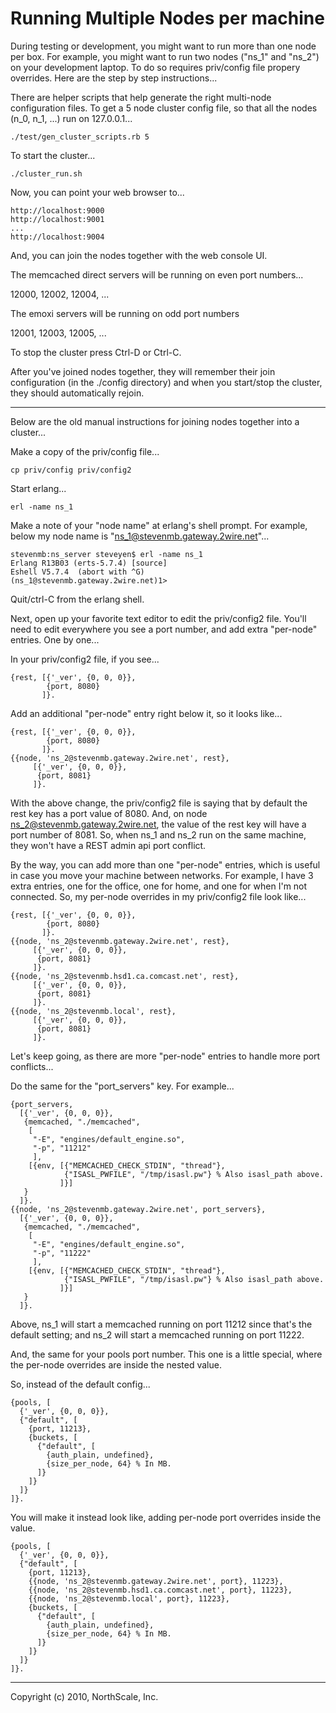 # Running Multiple Nodes per machine

During testing or development, you might want to run more than one
node per box.  For example, you might want to run two nodes ("ns_1"
and "ns_2") on your development laptop.  To do so requires priv/config
file propery overrides.  Here are the step by step instructions...

There are helper scripts that help generate the right multi-node
configuration files.  To get a 5 node cluster config file, so that
all the nodes (n_0, n_1, ...) run on 127.0.0.1...

    ./test/gen_cluster_scripts.rb 5

To start the cluster...

    ./cluster_run.sh

Now, you can point your web browser to...

    http://localhost:9000
    http://localhost:9001
    ...
    http://localhost:9004

And, you can join the nodes together with the web console UI.

The memcached direct servers will be running on even port numbers...

   12000, 12002, 12004, ...

The emoxi servers will be running on odd port numbers

   12001, 12003, 12005, ...

To stop the cluster press Ctrl-D or Ctrl-C.

After you've joined nodes together, they will remember their join
configuration (in the ./config directory) and when you start/stop
the cluster, they should automatically rejoin.

-------------------

Below are the old manual instructions for joining nodes together into
a cluster...

Make a copy of the priv/config file...

    cp priv/config priv/config2

Start erlang...

    erl -name ns_1

Make a note of your "node name" at erlang's shell prompt.  For
example, below my node name is "ns_1@stevenmb.gateway.2wire.net"...

    stevenmb:ns_server steveyen$ erl -name ns_1
    Erlang R13B03 (erts-5.7.4) [source]
    Eshell V5.7.4  (abort with ^G)
    (ns_1@stevenmb.gateway.2wire.net)1>

Quit/ctrl-C from the erlang shell.

Next, open up your favorite text editor to edit the priv/config2 file.
You'll need to edit everywhere you see a port number, and add extra
"per-node" entries.  One by one...

In your priv/config2 file, if you see...

    {rest, [{'_ver', {0, 0, 0}},
            {port, 8080}
           ]}.

Add an additional "per-node" entry right below it, so it looks like...

    {rest, [{'_ver', {0, 0, 0}},
            {port, 8080}
           ]}.
    {{node, 'ns_2@stevenmb.gateway.2wire.net', rest},
         [{'_ver', {0, 0, 0}},
          {port, 8081}
         ]}.

With the above change, the priv/config2 file is saying that by default
the rest key has a port value of 8080.  And, on node
ns_2@stevenmb.gateway.2wire.net, the value of the rest key will have a
port number of 8081.  So, when ns_1 and ns_2 run on the same machine,
they won't have a REST admin api port conflict.

By the way, you can add more than one "per-node" entries, which is
useful in case you move your machine between networks.  For example, I
have 3 extra entries, one for the office, one for home, and one for
when I'm not connected.  So, my per-node overrides in my priv/config2
file look like...

    {rest, [{'_ver', {0, 0, 0}},
            {port, 8080}
           ]}.
    {{node, 'ns_2@stevenmb.gateway.2wire.net', rest},
         [{'_ver', {0, 0, 0}},
          {port, 8081}
         ]}.
    {{node, 'ns_2@stevenmb.hsd1.ca.comcast.net', rest},
         [{'_ver', {0, 0, 0}},
          {port, 8081}
         ]}.
    {{node, 'ns_2@stevenmb.local', rest},
         [{'_ver', {0, 0, 0}},
          {port, 8081}
         ]}.

Let's keep going, as there are more "per-node" entries to handle more
port conflicts...

Do the same for the "port_servers" key.  For example...

    {port_servers,
      [{'_ver', {0, 0, 0}},
       {memcached, "./memcached",
        [
         "-E", "engines/default_engine.so",
         "-p", "11212"
         ],
        [{env, [{"MEMCACHED_CHECK_STDIN", "thread"},
                {"ISASL_PWFILE", "/tmp/isasl.pw"} % Also isasl_path above.
               ]}]
       }
      ]}.
    {{node, 'ns_2@stevenmb.gateway.2wire.net', port_servers},
      [{'_ver', {0, 0, 0}},
       {memcached, "./memcached",
        [
         "-E", "engines/default_engine.so",
         "-p", "11222"
         ],
        [{env, [{"MEMCACHED_CHECK_STDIN", "thread"},
                {"ISASL_PWFILE", "/tmp/isasl.pw"} % Also isasl_path above.
               ]}]
       }
      ]}.

Above, ns_1 will start a memcached running on port 11212 since that's
the default setting; and ns_2 will start a memcached running on port
11222.

And, the same for your pools port number.  This one is a little
special, where the per-node overrides are inside the nested value.

So, instead of the default config...

    {pools, [
      {'_ver', {0, 0, 0}},
      {"default", [
        {port, 11213},
        {buckets, [
          {"default", [
            {auth_plain, undefined},
            {size_per_node, 64} % In MB.
          ]}
        ]}
      ]}
    ]}.

You will make it instead look like, adding per-node port overrides
inside the value.

    {pools, [
      {'_ver', {0, 0, 0}},
      {"default", [
        {port, 11213},
        {{node, 'ns_2@stevenmb.gateway.2wire.net', port}, 11223},
        {{node, 'ns_2@stevenmb.hsd1.ca.comcast.net', port}, 11223},
        {{node, 'ns_2@stevenmb.local', port}, 11223},
        {buckets, [
          {"default", [
            {auth_plain, undefined},
            {size_per_node, 64} % In MB.
          ]}
        ]}
      ]}
    ]}.

* * * * *
Copyright (c) 2010, NorthScale, Inc.

